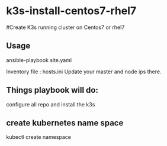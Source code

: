 # k3s-install-centos7-rhel7
#Create K3s running cluster on Centos7 or rhel7

## Usage

ansible-playbook site.yaml

Inventory file : hosts.ini
Update your master and node ips there.

## Things playbook will do:
configure all repo and install the k3s

## create kubernetes name space

kubectl create namespace





